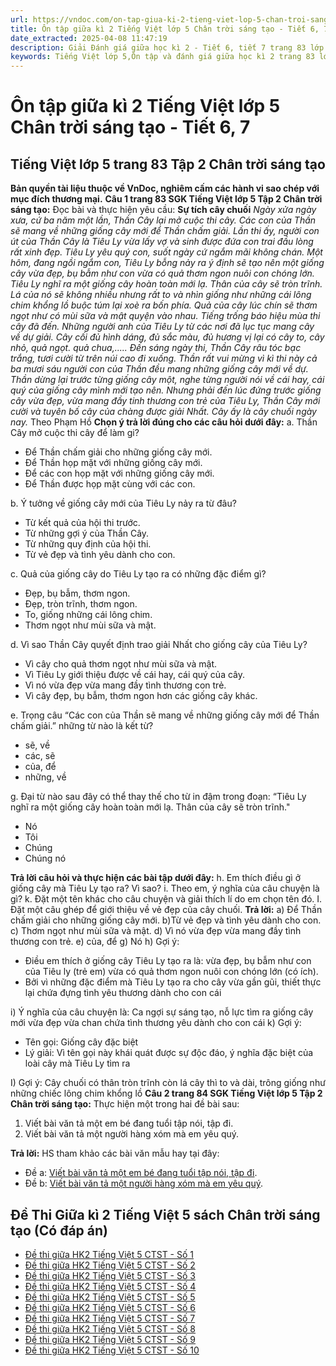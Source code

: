 ```yaml
---
url: https://vndoc.com/on-tap-giua-ki-2-tieng-viet-lop-5-chan-troi-sang-tao-tiet-6-tiet-7-324741
title: Ôn tập giữa kì 2 Tiếng Việt lớp 5 Chân trời sáng tạo - Tiết 6, 7 - VnDoc.com
date_extracted: 2025-04-08 11:47:19
description: Giải Đánh giá giữa học kì 2 - Tiết 6, tiết 7 trang 83 lớp 5 Tập 2 Chân trời sáng tạo gồm các phần hướng dẫn giải chi tiết, đầy đủ nhất chỉ có trên VnDoc. Mời các bạn tham khảo.
keywords: Tiếng Việt lớp 5,Ôn tập và đánh giá giữa học kì 2 trang 83 lớp 5 Tập 2 Chân trời sáng tạo,Tiếng Việt lớp 5 trang 83 Tập 2 Chân trời sáng tạo,ôn tập giữa học kì 2,ôn tập giữa học kì 2 lớp 5 tiếng việt,Ôn tập giữa học kì 2 Tiếng Việt lớp 5,ôn tập giữa học kì 2 tiếng việt lớp 5 Chân trời sáng tạo,Tiếng Việt lớp 5 Tập 2 trang 83 Chân trời sáng tạo,Tiếng Việt lớp 5 Chân trời sáng tạo,Tiếng Việt lớp 5 Tập 2,sgk Tiếng Việt lớp 5
---
```


# Ôn tập giữa kì 2 Tiếng Việt lớp 5 Chân trời sáng tạo - Tiết 6, 7
## **Tiếng Việt lớp 5 trang 83 Tập 2 Chân trời sáng tạo**
**Bản quyền tài liệu thuộc về VnDoc, nghiêm cấm các hành vi sao chép với mục đích thương mại.**
**Câu 1 trang 83 SGK Tiếng Việt lớp 5 Tập 2 Chân trời sáng tạo:** Đọc bài và thực hiện yêu cầu:
**Sự tích cây chuối**
 _Ngày xửa ngày xưa, cứ ba năm một lần, Thần Cây lại mở cuộc thi cây. Các con của Thần sẽ mang về những giống cây mới để Thần chấm giải._
_Lần thi ấy, người con út của Thần Cây là Tiêu Ly vừa lấy vợ và sinh được đứa con trai đầu lòng rất xinh đẹp. Tiêu Ly yêu quý con, suốt ngày cứ ngắm mãi không chán. Một hôm, đang ngồi ngắm con, Tiêu Ly bỗng nảy ra ý định sẽ tạo nên một giống cây vừa đẹp, bụ bẫm như con vừa có quả thơm ngon nuôi con chóng lớn._
_Tiêu Ly nghĩ ra một giống cây hoàn toàn mới lạ. Thân của cây sẽ tròn trĩnh. Lá của nó sẽ không nhiều nhưng rất to và nhìn giống như những cái lông chim khổng lồ buộc túm lại xoè ra bốn phía. Quả của cây lúc chín sẽ thơm ngọt như có mùi sữa và mật quyện vào nhau._
_Tiếng trống báo hiệu mùa thi cây đã đến. Những người anh của Tiêu Ly từ các nơi đã lục tục mang cây về dự giải. Cây cối đủ hình dáng, đủ sắc màu, đủ hương vị lại có cây to, cây nhỏ, quả ngọt. quả chua,....._
_Đến sáng ngày thi, Thần Cây râu tóc bạc trắng, tươi cười từ trên núi cao đi xuống. Thần rất vui mừng vì kì thi này cả ba mươi sáu người con của Thần đều mang những giống cây mới về dự._
_Thần dừng lại trước từng giống cây một, nghe từng người nói về cái hay, cái quý của giống cây mình mới tạo nên._
_Nhưng phải đến lúc đứng trước giống cây vừa đẹp, vừa mang đầy tinh thương con trẻ của Tiêu Ly, Thần Cây mới cười và tuyên bố cây của chàng được giải Nhất._
_Cây ấy là cây chuối ngày nay._
Theo Phạm Hồ
**Chọn ý trả lời đúng cho các câu hỏi dưới đây:**
a. Thần Cây mở cuộc thi cây để làm gi?
  * Để Thần chấm giải cho những giống cây mới.
  * Để Thần họp mặt với những giống cây mới.
  * Để các con họp mặt với những giống cây mới.
  * Để Thần được họp mặt cùng với các con.

b. Ý tưởng về giống cây mới của Tiêu Ly nảy ra từ đâu?
  * Từ kết quả của hội thi trước.
  * Từ những gợi ý của Thần Cây.
  * Từ những quy định của hội thi.
  * Từ vẻ đẹp và tình yêu dành cho con.

c. Quả của giống cây do Tiêu Ly tạo ra có những đặc điểm gì?
  * Đẹp, bụ bẫm, thơm ngon.
  * Đẹp, tròn trĩnh, thơm ngon.
  * To, giống những cái lông chim.
  * Thơm ngọt như mùi sữa và mật.

d. Vì sao Thần Cây quyết định trao giải Nhất cho giống cây của Tiêu Ly?
  * Vì cây cho quả thơm ngọt như mùi sữa và mật.
  * Vì Tiêu Ly giới thiệu được về cái hay, cái quý của cây.
  * Vì nó vừa đẹp vừa mang đầy tình thương con trẻ.
  * Vì cây đẹp, bụ bẫm, thơm ngon hơn các giống cây khác.

e. Trọng câu “Các con của Thần sẽ mang về những giống cây mới để Thần chấm giải.” những từ nào là kết từ?
  * sẽ, về
  * các, sẽ
  * của, để
  * những, về

g. Đại từ nào sau đây có thể thay thế cho từ in đậm trong đoạn: “Tiêu Ly nghĩ ra một giống cây hoàn toàn mới lạ. Thân của cây sẽ tròn trĩnh."
  * Nó
  * Tôi
  * Chúng
  * Chúng nó

**Trả lời câu hỏi và thực hiện các bài tập dưới đây:**
h. Em thích điều gì ở giống cây mà Tiêu Ly tạo ra? Vì sao?
i. Theo em, ý nghĩa của câu chuyện là gì?
k. Đặt một tên khác cho câu chuyện và giải thích lí do em chọn tên đó.
I. Đặt một câu ghép để giới thiệu về vẻ đẹp của cây chuối.
**Trả lời:**
a\) Để Thần chấm giải cho những giống cây mới.
b\)Từ vẻ đẹp và tình yêu dành cho con.
c\) Thơm ngọt như mùi sữa và mật.
d\) Vì nó vừa đẹp vừa mang đầy tình thương con trẻ.
e\) của, để
g\) Nó
h\) Gợi ý:
  * Điều em thích ở giống cây Tiêu Ly tạo ra là: vừa đẹp, bụ bẫm như con của Tiêu ly \(trẻ em\) vừa có quả thơm ngon nuôi con chóng lớn \(có ích\).
  * Bởi vì những đặc điểm mà Tiêu Ly tạo ra cho cây vừa gần gũi, thiết thực lại chứa đựng tình yêu thương dành cho con cái

i\) Ý nghĩa của câu chuyện là: Ca ngợi sự sáng tạo, nỗ lực tìm ra giống cây mới vừa đẹp vừa chan chứa tình thương yêu dành cho con cái
k\) Gợi ý:
  * Tên gọi: Giống cây đặc biệt
  * Lý giải: Vì tên gọi này khái quát được sự độc đáo, ý nghĩa đặc biệt của loài cây mà Tiêu Ly tìm ra

I\) Gợi ý: Cây chuối có thân tròn trĩnh còn lá cây thì to và dài, trông giống như những chiếc lông chim khổng lồ
**Câu 2 trang 84 SGK Tiếng Việt lớp 5 Tập 2 Chân trời sáng tạo:** Thực hiện một trong hai đề bài sau:
  1. Viết bài văn tả một em bé đang tuổi tập nói, tập đi.
  2. Viết bài văn tả một người hàng xóm mà em yêu quý.

**Trả lời:**
HS tham khảo các bài văn mẫu hay tại đây:
  * Đề a: [Viết bài văn tả một em bé đang tuổi tập nói, tập đi](<https://vndoc.com/van-mau-lop-5-ta-em-be-dang-tuoi-tap-noi-tap-di-135894>).
  * Đề b: [Viết bài văn tả một người hàng xóm mà em yêu quý](<https://vndoc.com/van-mau-lop-5-ta-nguoi-hang-xom-ma-em-yeu-quy-6203>).

## **Đề Thi Giữa kì 2 Tiếng Việt 5 sách Chân trời sáng tạo \(Có đáp án\)**
  * [Đề thi giữa HK2 Tiếng Việt 5 CTST - Số 1](<https://vndoc.com/de-thi-giua-hoc-ki-2-lop-5-mon-tieng-viet-sach-chan-troi-sang-tao-de-1-335190>)
  * [Đề thi giữa HK2 Tiếng Việt 5 CTST - Số 2](<https://vndoc.com/de-thi-giua-hoc-ki-2-lop-5-mon-tieng-viet-sach-chan-troi-sang-tao-de-2-335191>)
  * [Đề thi giữa HK2 Tiếng Việt 5 CTST - Số 3](<https://vndoc.com/de-thi-giua-hoc-ki-2-lop-5-mon-tieng-viet-sach-chan-troi-sang-tao-de-3-335192>)
  * [Đề thi giữa HK2 Tiếng Việt 5 CTST - Số 4](<https://vndoc.com/de-thi-giua-hoc-ki-2-lop-5-mon-tieng-viet-sach-chan-troi-sang-tao-de-4-335193>)
  * [Đề thi giữa HK2 Tiếng Việt 5 CTST - Số 5](<https://vndoc.com/de-thi-giua-hoc-ki-2-lop-5-mon-tieng-viet-sach-chan-troi-sang-tao-de-5-335194>)
  * [Đề thi giữa HK2 Tiếng Việt 5 CTST - Số 6](<https://vndoc.com/de-thi-giua-hoc-ki-2-lop-5-mon-tieng-viet-sach-chan-troi-sang-tao-de-6-335195>)
  * [Đề thi giữa HK2 Tiếng Việt 5 CTST - Số 7](<https://vndoc.com/de-thi-giua-hoc-ki-2-lop-5-mon-tieng-viet-sach-chan-troi-sang-tao-de-7-335196>)
  * [Đề thi giữa HK2 Tiếng Việt 5 CTST - Số 8](<https://vndoc.com/de-thi-giua-hoc-ki-2-lop-5-mon-tieng-viet-sach-chan-troi-sang-tao-de-8-335197>)
  * [Đề thi giữa HK2 Tiếng Việt 5 CTST - Số 9](<https://vndoc.com/de-thi-giua-hoc-ki-2-lop-5-mon-tieng-viet-sach-chan-troi-sang-tao-de-9-335198>)
  * [Đề thi giữa HK2 Tiếng Việt 5 CTST - Số 10](<https://vndoc.com/de-thi-giua-hoc-ki-2-lop-5-mon-tieng-viet-sach-chan-troi-sang-tao-de-10-335199>)

